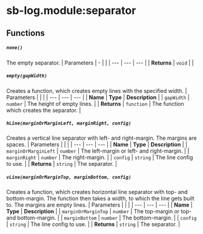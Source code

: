 # sb-log.module:separator
## Functions
##### `none()`
The empty separator.
| Parameters | - |  | 
| --- | --- | --- |
| **Returns** | `void` |  | 

##### `empty(gapWidth)`
Creates a function, which creates empty lines with the specified width.
| Parameters |  |  | 
| --- | --- | --- |
| **Name** | **Type** | **Description** | 
| `gapWidth` | `number` | The height of empty lines. | 
| **Returns** | `function` | The function which creates the separator. | 

##### `hLine(marginOrMarginLeft, marginRight, config)`
Creates a vertical line separator with left- and right-margin. The margins are spaces.
| Parameters |  |  | 
| --- | --- | --- |
| **Name** | **Type** | **Description** | 
| `marginOrMarginLeft` | `number` | The left-margin or left- and right-margin. | 
| `marginRight` | `number` | The right-margin. | 
| `config` | `string` | The line config to use. | 
| **Returns** | `string` | The separator. | 

##### `vLine(marginOrMarginTop, marginBottom, config)`
Creates a function, which creates horizontal line separator with top- and bottom-margin. The function then takes a width, to which the line gets built to. The margins are empty lines.
| Parameters |  |  | 
| --- | --- | --- |
| **Name** | **Type** | **Description** | 
| `marginOrMarginTop` | `number` | The top-margin or top- and bottom-margin. | 
| `marginBottom` | `number` | The bottom-margin. | 
| `config` | `string` | The line config to use. | 
| **Returns** | `string` | The separator. | 

